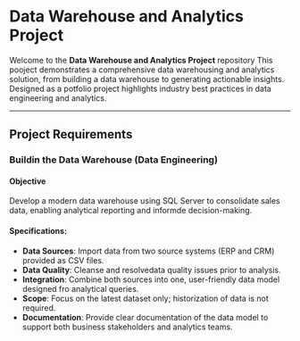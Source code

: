 # Data Warehouse and Analytics Project

Welcome to the **Data Warehouse and Analytics Project** repository
This pooject demonstrates a comprehensive data warehousing and analytics solution, from building a data warehouse to generating actionable insights. Designed as a potfolio project highlights industry best practices in data engineering and analytics.

_ _ _

## Project Requirements

### Buildin the Data Warehouse (Data Engineering)

#### Objective
Develop a modern data warehouse using SQL Server to consolidate sales data, enabling analytical reporting and informde decision-making.

#### Specifications:
- **Data Sources**: Import data from two source systems (ERP and CRM) provided as CSV files.
-  **Data Quality**: Cleanse and resolvedata quality issues prior to analysis.
-  **Integration**: Combine both sources into one, user-friendly data model designed fro analytical queries.
-  **Scope**: Focus on the latest dataset only; historization of data is not required.
-  **Documentation**: Provide clear documentation of the data model to support both business stakeholders and analytics teams.
